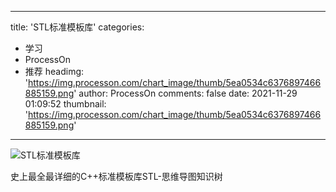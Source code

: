 
---
title: 'STL标准模板库'
categories: 
 - 学习
 - ProcessOn
 - 推荐
headimg: 'https://img.processon.com/chart_image/thumb/5ea0534c6376897466885159.png'
author: ProcessOn
comments: false
date: 2021-11-29 01:09:52
thumbnail: 'https://img.processon.com/chart_image/thumb/5ea0534c6376897466885159.png'
---

<div>   
<img class="thumb" alt="STL标准模板库" src="https://img.processon.com/chart_image/thumb/5ea0534c6376897466885159.png" referrerpolicy="no-referrer">
<p>史上最全最详细的C++标准模板库STL-思维导图知识树</p>  
</div>
            